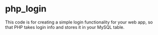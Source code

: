 # php_login

This code is for creating a simple login functionality for your web app, so that PHP takes login info and stores it in your MySQL table. 
